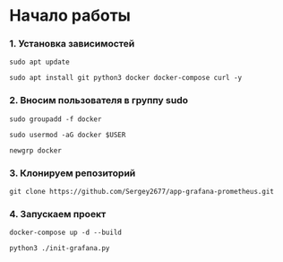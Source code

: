 # Начало работы

### 1. Установка зависимостей

`sudo apt update`

`sudo apt install git python3 docker docker-compose curl -y`

### 2. Вносим пользователя в группу sudo

`sudo groupadd -f docker`

`sudo usermod -aG docker $USER`

`newgrp docker`

### 3. Клонируем репозиторий

`git clone https://github.com/Sergey2677/app-grafana-prometheus.git`

### 4. Запускаем проект

`docker-compose up -d --build`

`python3 ./init-grafana.py`
